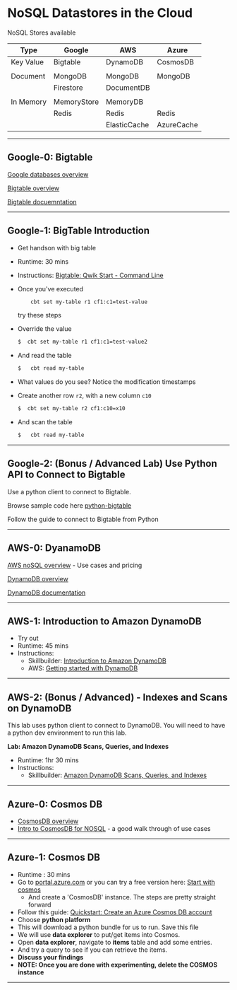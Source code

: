 # NoSQL Datastores in the Cloud

NoSQL Stores available

| Type      | Google      | AWS          | Azure      |
|-----------|-------------|--------------|------------|
| Key Value | Bigtable    | DynamoDB     | CosmosDB   |
|           |             |              |            |
| Document  | MongoDB     | MongoDB      | MongoDB    |
|           | Firestore   | DocumentDB   |            |
|           |             |              |            |
| In Memory | MemoryStore | MemoryDB     |            |
|           | Redis       | Redis        | Redis      |
|           |             | ElasticCache | AzureCache |

---

## Google-0: Bigtable

[Google databases overview](https://cloud.google.com/products/databases/)

[Bigtable overview](https://cloud.google.com/bigtable/)

[Bigtable docuemntation](https://codelabs.developers.google.com/codelabs/cloud-bigtable-intro-java/index.html#0)

---

## Google-1: BigTable Introduction

* Get handson with big table
* Runtime: 30 mins
* Instructions: [Bigtable: Qwik Start - Command Line](https://www.cloudskillsboost.google/focuses/579?catalog_rank=%7B%22rank%22%3A1%2C%22num_filters%22%3A0%2C%22has_search%22%3Atrue%7D&parent=catalog&search_id=22818504)
* Once you've executed 

    ```bash
        cbt set my-table r1 cf1:c1=test-value
    ```

    try these steps
* Override the value

    ```bash
    $  cbt set my-table r1 cf1:c1=test-value2
    ```

* And read the table

    ```bash
    $   cbt read my-table
    ```

* What values do you see?  Notice the modification timestamps

* Create another row `r2`, with a new column `c10`

    ```bash
    $  cbt set my-table r2 cf1:c10=x10
    ```

* And scan the table

    ```bash
    $   cbt read my-table
    ```

---

## Google-2: (Bonus / Advanced Lab)  Use Python API to Connect to Bigtable

Use a python client to connect to Bigtable.

Browse sample code here [python-bigtable](https://github.com/googleapis/python-bigtable/tree/1058c7367ab2d0e523639302b18f25edc8a42291/samples/hello)

Follow the guide to connect to Bigtable from Python

---

## AWS-0: DyanamoDB

[AWS noSQL overview](https://aws.amazon.com/nosql/) - Use cases and pricing

[DynamoDB overview](https://aws.amazon.com/dynamodb/)

[DynamoDB documentation](https://docs.aws.amazon.com/dynamodb/index.html)

---

## AWS-1: Introduction to Amazon DynamoDB

* Try out 
* Runtime: 45 mins
* Instructions:
    - Skillbuilder: [Introduction to Amazon DynamoDB](https://explore.skillbuilder.aws/learn/course/internal/view/elearning/884/introduction-to-amazon-dynamodb)
    - AWS: [Getting started with DynamoDB](https://docs.aws.amazon.com/amazondynamodb/latest/developerguide/GettingStartedDynamoDB.html)

---

## AWS-2: (Bonus / Advanced) - Indexes and Scans on DynamoDB

This lab uses python client to connect to DynamoDB.  You will need to have a python dev environment to run this lab.

**Lab: Amazon DynamoDB Scans, Queries, and Indexes**

* Runtime: 1hr 30 mins
* Instructions: 
    - Skillbuilder: [Amazon DynamoDB Scans, Queries, and Indexes](https://explore.skillbuilder.aws/learn/course/internal/view/elearning/1127/amazon-dynamodb-scans-queries-and-indexes)

---

## Azure-0: Cosmos DB

* [CosmosDB overview](https://learn.microsoft.com/en-us/azure/cosmos-db/introduction)
* [Intro to CosmosDB for NOSQL](https://learn.microsoft.com/en-us/training/modules/introduction-to-azure-cosmos-db-sql-api/) - a good walk through of use cases

---

## Azure-1: Cosmos DB

* Runtime : 30 mins
* Go to [portal.azure.com](https://portal.azure.com/)  or you can try a free version here: [Start with cosmos](https://cosmos.azure.com/try/)
    * And create a 'CosmosDB' instance.  The steps are pretty straight forward
* Follow this guide: [Quickstart: Create an Azure Cosmos DB account](https://learn.microsoft.com/en-us/azure/cosmos-db/nosql/quickstart-portal)
* Choose **python platform**
* This will download a python bundle for us to run.  Save this file
* We will use **data explorer** to put/get items into Cosmos.
* Open **data explorer**, navigate to **items** table and add some entries.
* And try a query to see if you can retrieve the items.
* **Discuss your findings**
* **NOTE: Once you are done with experimenting, delete the COSMOS instance**

---